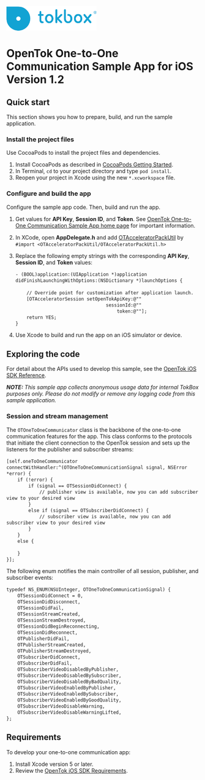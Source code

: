 ![logo](../tokbox-logo.png)

# OpenTok One-to-One Communication Sample App for iOS<br/>Version 1.2

## Quick start

This section shows you how to prepare, build, and run the sample application.

### Install the project files

Use CocoaPods to install the project files and dependencies.

1. Install CocoaPods as described in [CocoaPods Getting Started](https://guides.cocoapods.org/using/getting-started.html#getting-started).
1. In Terminal, `cd` to your project directory and type `pod install`.
1. Reopen your project in Xcode using the new `*.xcworkspace` file.

### Configure and build the app

Configure the sample app code. Then, build and run the app.

1. Get values for **API Key**, **Session ID**, and **Token**. See [OpenTok One-to-One Communication Sample App home page](../README.md) for important information.

1. In XCode, open **AppDelegate.h** and add [OTAcceleratorPackUtil](https://cocoapods.org/pods/OTAcceleratorPackUtil) by `#import <OTAcceleratorPackUtil/OTAcceleratorPackUtil.h>`

1. Replace the following empty strings with the corresponding **API Key**, **Session ID**, and **Token** values:

    ```objc
    - (BOOL)application:(UIApplication *)application didFinishLaunchingWithOptions:(NSDictionary *)launchOptions {

        // Override point for customization after application launch.    
        [OTAcceleratorSession setOpenTokApiKey:@""
                                     sessionId:@""
                                         token:@""];
        return YES;
    }
    ```

1. Use Xcode to build and run the app on an iOS simulator or device.

## Exploring the code

For detail about the APIs used to develop this sample, see the [OpenTok iOS SDK Reference](https://tokbox.com/developer/sdks/ios/reference/).

_**NOTE:** This sample app collects anonymous usage data for internal TokBox purposes only. Please do not modify or remove any logging code from this sample application._

### Session and stream management

The `OTOneToOneCommunicator` class is the backbone of the one-to-one communication features for the app. This class conforms to the protocols that initiate the client connection to the OpenTok session and sets up the listeners for the publisher and subscriber streams:

```objc
[self.oneToOneCommunicator connectWithHandler:^(OTOneToOneCommunicationSignal signal, NSError *error) {
    if (!error) {
        if (signal == OTSessionDidConnect) {
            // publisher view is available, now you can add subscriber view to your desired view
        }
        else if (signal == OTSubscriberDidConnect) {
            // subscriber view is available, now you can add subscriber view to your desired view
        }
    }
    else {
        
    }
}];
```

The following enum notifies the main controller of all session, publisher, and subscriber events:

```objc
typedef NS_ENUM(NSUInteger, OTOneToOneCommunicationSignal) {
    OTSessionDidConnect = 0,
    OTSessionDidDisconnect,
    OTSessionDidFail,
    OTSessionStreamCreated,
    OTSessionStreamDestroyed,
    OTSessionDidBeginReconnecting,
    OTSessionDidReconnect,
    OTPublisherDidFail,
    OTPublisherStreamCreated,
    OTPublisherStreamDestroyed,
    OTSubscriberDidConnect,
    OTSubscriberDidFail,
    OTSubscriberVideoDisabledByPublisher,
    OTSubscriberVideoDisabledBySubscriber,
    OTSubscriberVideoDisabledByBadQuality,
    OTSubscriberVideoEnabledByPublisher,
    OTSubscriberVideoEnabledBySubscriber,
    OTSubscriberVideoEnabledByGoodQuality,
    OTSubscriberVideoDisableWarning,
    OTSubscriberVideoDisableWarningLifted,
};
```
## Requirements

To develop your one-to-one communication app:

1. Install Xcode version 5 or later.
2. Review the [OpenTok iOS SDK Requirements](https://tokbox.com/developer/sdks/ios/).
